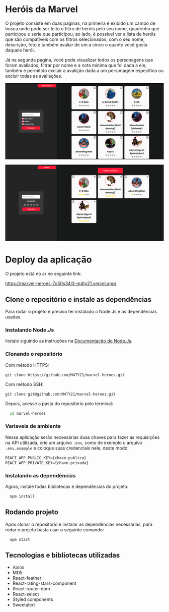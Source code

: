 # Heróis da Marvel

O projeto consiste em duas paginas, na primeira é exibido um campo de busca onde pode ser feito o filtro de heróis pelo seu nome, quadrinho que participou e serie que participou, ao lado, é possível ver a lista de heróis que são compatíveis com os filtros selecionados, com o seu nome, descrição, foto e também avaliar de um a cinco o quanto você gosta daquele herói.

Já na segunda pagina, você pode visualizar todos os personagens que foram avaliados, filtrar por nome e a nota mínima que foi dada a ele, também é permitido excluir a avalição dada a um personagem especifico ou excluir todas as avaliações.

![marvel-00](./src/assets/marvel-0.png)

![marvel-01](./src/assets/marvel-1.png)

# Deploy da aplicação

O projeto está no ar no seguinte link:

https://marvel-heroes-7o50s34l3-m4ty21.vercel.app/

## Clone o repositório e instale as dependências

Para rodar o projeto é preciso ter instalado o Node.Js e as dependências usadas.

### Instalando Node.Js

Instale siguindo as instruções na [Documentação do Node.Js](https://nodejs.org/pt-br/download/).

### Clonando o repositório

Com método HTTPS:

```git
git clone https://github.com/M4TY21/marvel-heroes.git
```

Com método SSH:

```git
git clone git@github.com:M4TY21/marvel-heroes.git
```

Depois, acesse a pasta do repositório pelo terminal:

```bash
  cd marvel-heroes
```

### Variaveis de ambiente

Nessa aplicação serão necessárias duas chaves para fazer as requisições na API utilizada, crie um arquivo `.env`, como de exemplo o arquivo `.env.example` e coloque suas credenciais nele, deste modo:

```env
REACT_APP_PUBLIC_KEY={chave-publica}
REACT_APP_PRIVATE_KEY={chave-privada}
```

### Instalando as dependências

Agora, instale todas bibliotecas e dependências do projeto:

```bash
  npm install
```

## Rodando projeto

Após clonar o repositório e instalar as dependências necessárias, para rodar o projeto basta usar o seguinte comando:

```bash
  npm start
```

## Tecnologias e bibliotecas utilizadas

- Axios
- MD5
- React-feather
- React-rating-stars-component
- React-router-dom
- React-select
- Styled components
- Sweetalert
